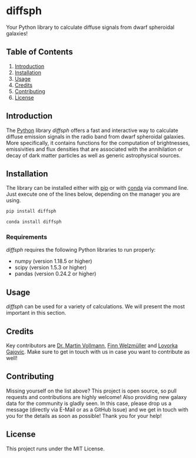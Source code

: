 # diffsph
Your Python library to calculate diffuse signals from dwarf spheroidal galaxies!


## Table of Contents
1. [Introduction](#Introduction)
2. [Installation](#Installation)
3. [Usage](#Usage)
4. [Credits](#Credits)
5. [Contributing](#Contributing)
6. [License](#License)
<!---7. [Future ideas](#Future ideas)--->


## Introduction
The [Python](https://www.python.org/) library *diffsph* offers a fast and interactive way to calculate diffuse emission signals in the radio band 
from dwarf spheroidal galaxies. More specifically, it contains functions for the computation of brightnesses, emissivities and flux densities that are associated with the annihilation or decay of dark matter particles as well as generic astrophysical sources.

<!---  We additionally offer a Jupyter notebook that acts as a tutorial and to perform quick calculations. You can download it [here](https://www.dropbox.com/s/o1ldshiqm31p8cd/tutorial.ipynb?dl=0) (Dropbox download). If you use *diffsph* for your research project, please make sure to cite [this](https://www.google.com) ***Insert correct link!*** paper in your publication! --->


## Installation
The library can be installed either with [pip](https://pypi.org/project/pip/) or with 
 [conda](https://anaconda.org/anaconda/conda) via command line. Just execute one of the lines below, depending on 
the manager you are using.
```bash
pip install diffsph
```
```bash
conda install diffsph
```

### Requirements
*diffsph* requires the following Python libraries to run properly:
* numpy (version 1.18.5 or higher)
* scipy (version 1.5.3 or higher)
* pandas (version 0.24.2 or higher)

## Usage
*diffsph* can be used for a variety of calculations. We will present the most important in this section. 

<!--- For a complete overview, please make sure to take a look at [Vollmann, 2023](https://www.google.com) ***insert correct link!***.

### Computations on diffuse radio signals

### Constraining Dark Matter properties
The library can also be used to constrain the self-annihilation cross-section (eg. as done in [Gajovic, 2023](https://arxiv.org/abs/2303.12155)) 
or the decay rate of WIMPs. The top-level functions for that are coded in [limits.py](limits.py) and can be accessed by using
```
from diffsph import limits
```
Available functions are `calculate_cross_section` and `calculate_decay_rate`. Both functions need galaxy data (dependingof course on the galaxy on which you want to perform your calculation), for example half-light radii, distance and size. You can select the galaxy you need by filling the `ref=` and the `galaxy=` parameters (for the data catalogue and the column, your galaxy is stored in - see [Data handling](#Data handling) for details). Additionally, you have to provide the decay channel (`channel=`) and a turbulence model (`turbulence=`). We include several turbulence models and all decay channels. To avoid missspelling and therefore missleading results, you can use a set of inputs that are translated into the same turbulence model (e.g. `'kol'`, `'kolmogorov'`, `'KOL'`, ... are translated into Kolmogorov's turbulence  model and hence $\delta = 1/3$ ) by a json file. Physical parameter describing the diffusion process are the diffusion-norm parameter `diffusion_norm` (in 10^28 cm^3/s^2), the RMS field strength of the turbulent magnetic field `B_rms` in µG and the  WIMP mass `mDM` in GeV. Please note that the function takes only one mass (int of float) and no list. To plot eg the self-annihilation cross-section vs the WIMP mass, you have to fill your arrays using this function eg like the following:
```
import numpy as np
from diffsph import limits
wimp_masses = np.logspace(0, 4)
cross_sections = [calculate_cross_section(..., mDM=m, ...) for m in wimp_masses]
decay_rates = [calculate_decay_rate(..., mDM=m, ...) for m in wimp_masses]
```
These arrays can then be used for plotting. The final parameters are `observational_freq` and `a_fit`. Both are related to 


### Data handling 
To perform the calculations, data from the galaxy of interest is needed. We store the data in different catalogues 
(related to different papers). Each paper has an own csv file that stores all necessary information, named after the 
arxiv reference. Each file contains several rows, one for each galaxy. To load a specific data catalogue, the function 
`load_data()` is used internally. In top-level functions, the user provides the parameters `ref` (for the cataloge) and 
`galaxy` for the row. The `ref` is used as a parameter in `load_data()` and should contain either the first author's 
surname and the year of publishment (eg `ref = 'Geringer-Sameth, 2015'`) or the arxiv reference (eg `ref = '1408.0002'`). 
To select a galaxy within a catalogue, you should provide the galaxy's name as the parameter (eg `galaxy = 'Canes Venatici I'`).
New data can be added to an existing catalogue by using the `add_dwarf()` function in `tools` and can be used eg with+
```
from diffsph import tools
add_dwarf(...)
```
The `add_dwarf` funciton takes an arxiv reference
as parameter (beside the expected galaxy data list or dictionary) to make sure the right catalogue is selected. If no catalogue with
the reference is found, a new one is created (at the moment, you have to add the new reference to the function `load_data()`
to make sure the new catalogue can be used by top-level functions). To remove a galaxy from a catalogue, you can use the function `remove_dwarf()`.
--->

## Credits
Key contributors are [Dr. Martin Vollmann](https://github.com/mertio1), [Finn Welzmüller](https://github.com/FinnWelzmueller)
and [Lovorka Gajovic](https://github.com/lovork). Make sure to get in touch with us in case you want to contribute as well! 


## Contributing
Missing yourself on the list above? This project is open source, so pull requests and contributions are highly welcome! 
Also providing new galaxy data for the community is gladly seen. In this case, please drop us a message 
(directly via E-Mail or as a GitHub Issue) and we get in touch with you for the details as soon as possible! Thank you for your help!

## License
This project runs under the MIT License.

<!---
## Future ideas
- Find a better way to store galaxy data
- Translate first-author and arxiv formats into each other more easily

--->
